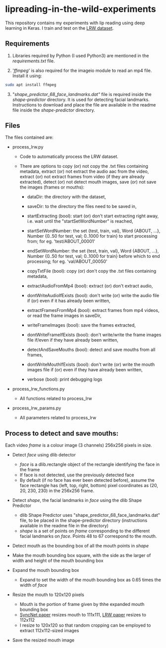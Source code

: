 # lipreading-in-the-wild-experiments

This repository contains my experiments with lip reading using deep learning in Keras. I train and test on the [LRW dataset](http://www.robots.ox.ac.uk/~vgg/data/lip_reading/).

## Requirements

1. Libraries required by Python (I used Python3) are mentioned in the _requirements.txt_ file.

2. '_ffmpeg_' is also required for the imageio module to read an mp4 file. Install it using:

```sh
sudo apt install ffmpeg
```

3. "_shape\_predictor\_68\_face\_landmarks.dat"_ file is required inside the _shape-predictor_ directory. It is used for detecting facial landmarks. Instructions to download and place the file are available in the readme file inside the _shape-predictor_ directory.

## Files

The files contained are:

- process_lrw.py

	- Code to automatically process the LRW dataset.

	- There are options to copy (or) not copy the .txt files containing metadata, extract (or) not extract the audio aac from the video, extract (or) not extract frames from video (if they are already extracted), detect (or) not detect mouth images, save (or) not save the images (frames or mouths):

		- dataDir: the directory with the dataset,

		- saveDir: to the directory the files need to be saved in,

		- startExtracting (bool): start (or) don't start extracting right away, i.e. wait until the "startSetWordNumber" is reached,

		- startSetWordNumber: the set {test, train, val}, Word {ABOUT, ...}, Number {0..50 for test, val; 0..1000 for train} to start processing from; for eg. 'test/ABOUT_00001'

		- endSetWordNumber: the set {test, train, val}, Word {ABOUT, ...}, Number {0..50 for test, val; 0..1000 for train} before which to end processing; for eg. 'val/ABOUT_00050'

		- copyTxtFile (bool): copy (or) don't copy the .txt files containing metadata,

		- extractAudioFromMp4 (bool): extract (or) don't extract audio,

		- dontWriteAudioIfExists (bool): don't write (or) write the audio file if (or) even if it has already been written,

		- extractFramesFromMp4 (bool): extract frames from mp4 videos, or read the frame images in saveDir,

		- writeFrameImages (bool): save the frames extracted,

		- dontWriteFrameIfExists (bool): don't write/write the frame images file if/even if they have already been written,

		- detectAndSaveMouths (bool): detect and save mouths from all frames,

		- dontWriteMouthIfExists (bool): don't write (or) write the mouth images file if (or) even if they have already been written,

		- verbose (bool): print debugging logs

- process_lrw_functions.py

	- All functions related to process_lrw

- process_lrw_params.py

	- All parameters related to process_lrw

## Process to detect and save mouths:

Each video _frame_ is a colour image (3 channels) 256x256 pixels in size.

- Detect _face_ using dlib detector
	- _face_ is a dlib.rectangle object of the rectangle identifying the face in the frame
	- If face is not detected, use the previously detected face
	- By default (if no face has ever been detected before), assume the face rectangle has (left, top, right, bottom) pixel coordinates as (20, 20, 230, 230) in the 256x256 frame.

- Detect _shape_, the facial landmarks in _face_ using the dlib Shape Predictor
	- dlib Shape Predictor uses "shape_predictor_68_face_landmarks.dat" file, to be placed in the shape-predictor directory (instructions available in the readme file in the directory)
	- _shape_ is a set of points on _frame_ corresponding to the different facial landmarks on _face_. Points 48 to 67 correspond to the mouth.

- Detect mouth as the bounding box of all the mouth points in _shape_

- Make the mouth bounding box square, with the side as the larger of width and height of the mouth bounding box

- Expand the mouth bounding box
	- Expand to set the width of the mouth bounding box as 0.65 times the width of _face_

- Resize the mouth to 120x120 pixels
	- Mouth is the portion of frame given by thhe expanded mouth bounding box	
	- [SyncNet paper](https://www.robots.ox.ac.uk/~vgg/publications/2016/Chung16a/chung16a.pdf) resizes mouth to 111x111, [LRW paper](https://www.robots.ox.ac.uk/~vgg/publications/2016/Chung16/chung16.pdf) resizes to 112x112
	- I resize to 120x120 so that random cropping can be employed to extract 112x112-sized images

- Save the resized mouth image



